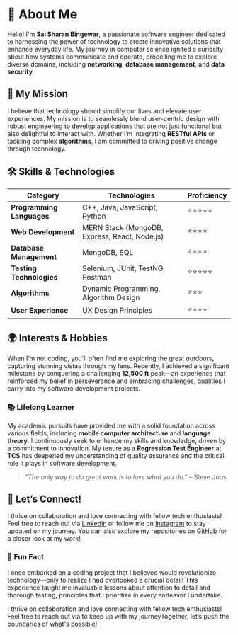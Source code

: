 # 🌟 About Me

Hello! I'm **Sai Sharan Bingewar**, a passionate software engineer dedicated to harnessing the power of technology to create innovative solutions that enhance everyday life. My journey in computer science ignited a curiosity about how systems communicate and operate, propelling me to explore diverse domains, including **networking**, **database management**, and **data security**.

## 🚀 My Mission

I believe that technology should simplify our lives and elevate user experiences. My mission is to seamlessly blend user-centric design with robust engineering to develop applications that are not just functional but also delightful to interact with. Whether I’m integrating **RESTful APIs** or tackling complex **algorithms**, I am committed to driving positive change through technology.

## 🛠 Skills & Technologies

| Category                | Technologies                               | Proficiency       |
|-------------------------|--------------------------------------------|-------------------|
| **Programming Languages** | C++, Java, JavaScript, Python                 | ⭐⭐⭐⭐⭐   |
| **Web Development**      | MERN Stack (MongoDB, Express, React, Node.js) | ⭐⭐⭐⭐      |
| **Database Management**   | MongoDB, SQL                                 | ⭐⭐⭐⭐      |
| **Testing Technologies**  | Selenium, JUnit, TestNG, Postman             | ⭐⭐⭐⭐⭐    |
| **Algorithms**          | Dynamic Programming, Algorithm Design       | ⭐⭐⭐            |
| **User Experience**      | UX Design Principles                          | ⭐⭐⭐⭐       |

## 🌍 Interests & Hobbies

When I’m not coding, you’ll often find me exploring the great outdoors, capturing stunning vistas through my lens. Recently, I achieved a significant milestone by conquering a challenging **12,500 ft** peak—an experience that reinforced my belief in perseverance and embracing challenges, qualities I carry into my software development projects.

### 📚 Lifelong Learner

My academic pursuits have provided me with a solid foundation across various fields, including **mobile computer architecture** and **language theory**. I continuously seek to enhance my skills and knowledge, driven by a commitment to innovation. My tenure as a **Regression Test Engineer** at **TCS** has deepened my understanding of quality assurance and the critical role it plays in software development.

> *"The only way to do great work is to love what you do."* – Steve Jobs

## 🤝 Let’s Connect!

I thrive on collaboration and love connecting with fellow tech enthusiasts! Feel free to reach out via [LinkedIn](https://www.linkedin.com/in/sharanbingewar999) or follow me on [Instagram](https://www.instagram.com/ssharan_bingewar) to stay updated on my journey. You can also explore my repositories on [GitHub](https://github.com/sharanbingewar) for a closer look at my work!

### 🎉 Fun Fact

I once embarked on a coding project that I believed would revolutionize technology—only to realize I had overlooked a crucial detail! This experience taught me invaluable lessons about attention to detail and thorough testing, principles that I prioritize in every endeavor I undertake.


I thrive on collaboration and love connecting with fellow tech enthusiasts! Feel free to reach out via to keep up with my journeyTogether, let’s push the boundaries of what's possible!
